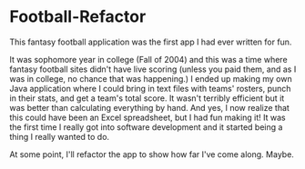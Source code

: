 # Football-Refactor

This fantasy football application was the first app I had ever written for fun.

It was sophomore year in college (Fall of 2004) and this was a time where fantasy football sites didn't have live scoring (unless you paid them, and as I was in college, no chance that was happening.)  I ended up making my own Java application where I could bring in text files with teams' rosters, punch in their stats, and get a team's total score.  It wasn't terribly efficient but it was better than calculating everything by hand.  And yes, I now realize that this could have been an Excel spreadsheet, but I had fun making it!  It was the first time I really got into software development and it started being a thing I really wanted to do.

At some point, I'll refactor the app to show how far I've come along.  Maybe.
